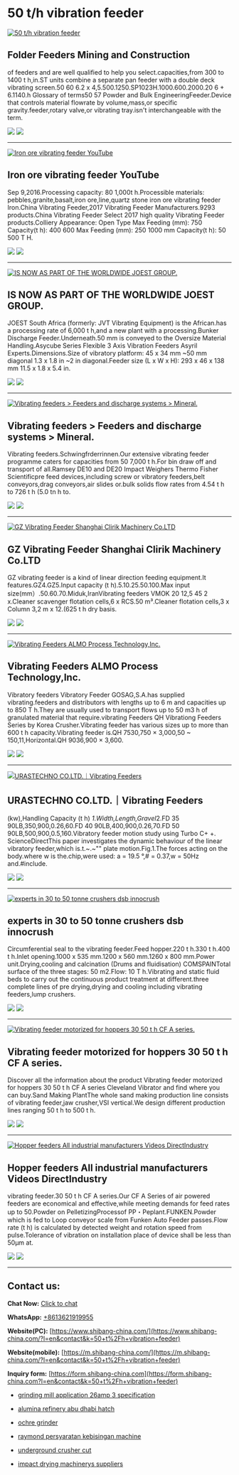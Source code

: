 # 50 t/h vibration feeder

<a href="https://swt.shibang-china.com/?l=en&img&k=50+t%2Fh+vibration+feeder" target="_blank">![50 t/h vibration feeder](http://static.shibang-china.com/all-800x300/1206.jpg)</a>

## Folder Feeders Mining and Construction
of feeders and are well qualified to help you select.capacities,from 300 to 1400 t h,in.ST units combine a separate pan feeder with a double deck vibrating screen.50 60 6.2 x 4,5.500.1250.SP1023H.1000.600.2000.20 6 + 6.1140.h Glossary of terms50 57 Powder and Bulk EngineeringFeeder.Device that controls material flowrate by volume,mass,or specific gravity.feeder,rotary valve,or vibrating tray.isn't interchangeable with the term.


<a href="https://whatsapp.shibangsoft.com/WhatsApp.php" target="_blank" title="WhatsApp">![](http://static.shibang-china.com/icon/whatsapp.png)</a> <a href="https://swt.shibang-china.com/?l=en&icon&k=50+t%2Fh+vibration+feeder" target="_blank">![](http://static.shibang-china.com/icon/chat-en.png)</a>

---

<a href="https://swt.shibang-china.com/?l=en&img&k=50+t%2Fh+vibration+feeder" target="_blank">![Iron ore vibrating feeder YouTube](http://static.shibang-china.com/all-800x300/1.jpg)</a>

## Iron ore vibrating feeder YouTube
Sep 9,2016.Processing capacity: 80 1,000t h.Processible materials: pebbles,granite,basalt,iron ore,line,quartz stone iron ore vibrating feeder Iron.China Vibrating Feeder,2017 Vibrating Feeder Manufacturers.9293 products.China Vibrating Feeder Select 2017 high quality Vibrating Feeder products.Colliery Appearance: Open Type Max Feeding (mm): 750 Capacity(t h): 400 600 Max Feeding (mm): 250 1000 mm Capacity(t h): 50 500 T H.


<a href="https://whatsapp.shibangsoft.com/WhatsApp.php" target="_blank" title="WhatsApp">![](http://static.shibang-china.com/icon/whatsapp.png)</a> <a href="https://swt.shibang-china.com/?l=en&icon&k=50+t%2Fh+vibration+feeder" target="_blank">![](http://static.shibang-china.com/icon/chat-en.png)</a>

---

<a href="https://swt.shibang-china.com/?l=en&img&k=50+t%2Fh+vibration+feeder" target="_blank">![IS NOW AS PART OF THE WORLDWIDE JOEST GROUP.](http://static.shibang-china.com/all-800x300/1019.jpg)</a>

## IS NOW AS PART OF THE WORLDWIDE JOEST GROUP.
JOEST South Africa (formerly: JVT Vibrating Equipment) is the African.has a processing rate of 6,000 t h,and a new plant with a processing.Bunker Discharge Feeder.Underneath.50 mm is conveyed to the Oversize Material Handling.Asycube Series Flexible 3 Axis Vibration Feeders Asyril Experts.Dimensions.Size of vibratory platform: 45 x 34 mm ~50 mm diagonal 1.3 x 1.8 in ~2 in diagonal.Feeder size (L x W x H): 293 x 46 x 138 mm 11.5 x 1.8 x 5.4 in.


<a href="https://whatsapp.shibangsoft.com/WhatsApp.php" target="_blank" title="WhatsApp">![](http://static.shibang-china.com/icon/whatsapp.png)</a> <a href="https://swt.shibang-china.com/?l=en&icon&k=50+t%2Fh+vibration+feeder" target="_blank">![](http://static.shibang-china.com/icon/chat-en.png)</a>

---

<a href="https://swt.shibang-china.com/?l=en&img&k=50+t%2Fh+vibration+feeder" target="_blank">![Vibrating feeders > Feeders and discharge systems > Mineral.](http://static.shibang-china.com/all-800x300/764.jpg)</a>

## Vibrating feeders > Feeders and discharge systems > Mineral.
Vibrating feeders.Schwingfrderrinnen.Our extensive vibrating feeder programme caters for capacities from 50 7,000 t h.For bin draw off and transport of all.Ramsey DE10 and DE20 Impact Weighers Thermo Fisher Scientificpre feed devices,including screw or vibratory feeders,belt conveyors,drag conveyors,air slides or.bulk solids flow rates from 4.54 t h to 726 t h (5.0 tn h to.


<a href="https://whatsapp.shibangsoft.com/WhatsApp.php" target="_blank" title="WhatsApp">![](http://static.shibang-china.com/icon/whatsapp.png)</a> <a href="https://swt.shibang-china.com/?l=en&icon&k=50+t%2Fh+vibration+feeder" target="_blank">![](http://static.shibang-china.com/icon/chat-en.png)</a>

---

<a href="https://swt.shibang-china.com/?l=en&img&k=50+t%2Fh+vibration+feeder" target="_blank">![GZ Vibrating Feeder Shanghai Clirik Machinery Co.LTD](http://static.shibang-china.com/all-800x300/451.jpg)</a>

## GZ Vibrating Feeder Shanghai Clirik Machinery Co.LTD
GZ vibrating feeder is a kind of linear direction feeding equipment.It features.GZ4.GZ5.Input capacity (t h).5.10.25.50.100.Max input size(mm）.50.60.70.Miduk,IranVibrating feeders VMOK 20 12,5 45 2 x.Cleaner scavenger flotation cells,6 x RCS.50 m³.Cleaner flotation cells,3 x Column 3,2 m x 12.(625 t h dry basis.


<a href="https://whatsapp.shibangsoft.com/WhatsApp.php" target="_blank" title="WhatsApp">![](http://static.shibang-china.com/icon/whatsapp.png)</a> <a href="https://swt.shibang-china.com/?l=en&icon&k=50+t%2Fh+vibration+feeder" target="_blank">![](http://static.shibang-china.com/icon/chat-en.png)</a>

---

<a href="https://swt.shibang-china.com/?l=en&img&k=50+t%2Fh+vibration+feeder" target="_blank">![Vibrating Feeders ALMO Process Technology,Inc.](http://static.shibang-china.com/all-800x300/399.jpg)</a>

## Vibrating Feeders ALMO Process Technology,Inc.
Vibratory feeders Vibratory Feeder GOSAG,S.A.has supplied vibrating.feeders and distributors with lengths up to 6 m and capacities up to 850 T h.They are usually used to transport flows up to 50 m3 h of granulated material that require.vibrating Feeders QH Vibrationg Feeders Series by Korea Crusher.Vibrating feeder has various sizes up to more than 600 t h capacity.Vibrating feeder is.QH 7530,750 × 3,000,50 ~ 150,11,Horizontal.QH 9036,900 × 3,600.


<a href="https://whatsapp.shibangsoft.com/WhatsApp.php" target="_blank" title="WhatsApp">![](http://static.shibang-china.com/icon/whatsapp.png)</a> <a href="https://swt.shibang-china.com/?l=en&icon&k=50+t%2Fh+vibration+feeder" target="_blank">![](http://static.shibang-china.com/icon/chat-en.png)</a>

---

<a href="https://swt.shibang-china.com/?l=en&img&k=50+t%2Fh+vibration+feeder" target="_blank">![URASTECHNO CO.LTD.｜Vibrating Feeders](http://static.shibang-china.com/all-800x300/57.jpg)</a>

## URASTECHNO CO.LTD.｜Vibrating Feeders
(kw),Handling Capacity (t h) *1.Width,Length,Gravel*2.FD 35 90LB,350,900,0.26,60.FD 40 90LB,400,900,0.26,70.FD 50 90LB,500,900,0.5,160.Vibratory feeder motion study using Turbo C+ +. ScienceDirectThis paper investigates the dynamic behaviour of the linear vibratory feeder,which is.t\.~.~"" plate motion.Fig.1.The forces acting on the body.where w is the.chip,were used: a = 19.5 °,# = 0.37,w = 50Hz and.#include.


<a href="https://whatsapp.shibangsoft.com/WhatsApp.php" target="_blank" title="WhatsApp">![](http://static.shibang-china.com/icon/whatsapp.png)</a> <a href="https://swt.shibang-china.com/?l=en&icon&k=50+t%2Fh+vibration+feeder" target="_blank">![](http://static.shibang-china.com/icon/chat-en.png)</a>

---

<a href="https://swt.shibang-china.com/?l=en&img&k=50+t%2Fh+vibration+feeder" target="_blank">![experts in 30 to 50 tonne crushers dsb innocrush](http://static.shibang-china.com/all-800x300/1159.jpg)</a>

## experts in 30 to 50 tonne crushers dsb innocrush
Circumferential seal to the vibrating feeder.Feed hopper.220 t h.330 t h.400 t h.Inlet opening.1000 x 535 mm.1200 x 560 mm.1260 x 800 mm.Power unit.Drying,cooling and calcination (Drums and fluidisation) COMSPAINTotal surface of the three stages: 50 m2.Flow: 10 T h.Vibrating and static fluid beds to carry out the continuous product treatment at different.three complete lines of pre drying,drying and cooling including vibrating feeders,lump crushers.


<a href="https://whatsapp.shibangsoft.com/WhatsApp.php" target="_blank" title="WhatsApp">![](http://static.shibang-china.com/icon/whatsapp.png)</a> <a href="https://swt.shibang-china.com/?l=en&icon&k=50+t%2Fh+vibration+feeder" target="_blank">![](http://static.shibang-china.com/icon/chat-en.png)</a>

---

<a href="https://swt.shibang-china.com/?l=en&img&k=50+t%2Fh+vibration+feeder" target="_blank">![Vibrating feeder motorized for hoppers 30 50 t h CF A series.](http://static.shibang-china.com/all-800x300/1460.jpg)</a>

## Vibrating feeder motorized for hoppers 30 50 t h CF A series.
Discover all the information about the product Vibrating feeder motorized for hoppers 30 50 t h CF A series Cleveland Vibrator and find where you can buy.Sand Making PlantThe whole sand making production line consists of vibrating feeder,jaw crusher,VSI vertical.We design different production lines ranging 50 t h to 500 t h.


<a href="https://whatsapp.shibangsoft.com/WhatsApp.php" target="_blank" title="WhatsApp">![](http://static.shibang-china.com/icon/whatsapp.png)</a> <a href="https://swt.shibang-china.com/?l=en&icon&k=50+t%2Fh+vibration+feeder" target="_blank">![](http://static.shibang-china.com/icon/chat-en.png)</a>

---

<a href="https://swt.shibang-china.com/?l=en&img&k=50+t%2Fh+vibration+feeder" target="_blank">![Hopper feeders All industrial manufacturers Videos DirectIndustry](http://static.shibang-china.com/all-800x300/447.jpg)</a>

## Hopper feeders All industrial manufacturers Videos DirectIndustry
vibrating feeder.30 50 t h CF A series.Our CF A Series of air powered feeders are economical and effective,while meeting demands for feed rates up to 50.Powder on PelletizingProcessof PP・Peplant.FUNKEN.Powder which is fed to Loop conveyor scale from Funken Auto Feeder passes.Flow rate (t h) is calculated by detected weight and rotation speed from pulse.Tolerance of vibration on installation place of device shall be less than 50μm at.


<a href="https://whatsapp.shibangsoft.com/WhatsApp.php" target="_blank" title="WhatsApp">![](http://static.shibang-china.com/icon/whatsapp.png)</a> <a href="https://swt.shibang-china.com/?l=en&icon&k=50+t%2Fh+vibration+feeder" target="_blank">![](http://static.shibang-china.com/icon/chat-en.png)</a>

---
## Contact us:

**Chat Now:** [Click to chat](https://swt.shibang-china.com?l=en&contact&k=50+t%2Fh+vibration+feeder)

**WhatsApp:**  [+8613621919955](https://whatsapp.shibangsoft.com/WhatsApp.php)

**Website(PC):** [https://www.shibang-china.com/](https://www.shibang-china.com/?l=en&contact&k=50+t%2Fh+vibration+feeder)

**Website(mobile):** [https://m.shibang-china.com/](https://m.shibang-china.com/?l=en&contact&k=50+t%2Fh+vibration+feeder)

**Inquiry form:** [https://form.shibang-china.com](https://form.shibang-china.com?l=en&contact&k=50+t%2Fh+vibration+feeder)

* [grinding mill application 26amp 3 specification](../116/grinding%20mill%20application%2026amp%203%20specification.md)

* [alumina refinery abu dhabi hatch](../119/alumina%20refinery%20abu%20dhabi%20hatch.md)

* [ochre grinder](../122/ochre%20grinder.md)

* [raymond persyaratan kebisingan machine](../112/raymond%20persyaratan%20kebisingan%20machine.md)

* [underground crusher cut](../112/underground%20crusher%20cut.md)

* [impact drying machinerys suppliers](../125/impact%20drying%20machinerys%20suppliers.md)